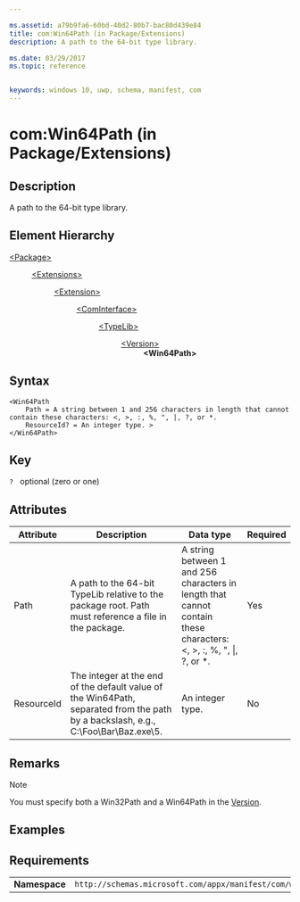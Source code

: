```yaml
---

ms.assetid: a79b9fa6-60bd-40d2-80b7-bac80d439e84
title: com:Win64Path (in Package/Extensions)
description: A path to the 64-bit type library.

ms.date: 03/29/2017
ms.topic: reference


keywords: windows 10, uwp, schema, manifest, com
---
```



# com:Win64Path (in Package/Extensions)

## Description
A path to the 64-bit type library.

## Element Hierarchy
<dl>
<dt><a href="element-package.md">&lt;Package&gt;</a></dt>
<dd>
<dl>
<dt><a href="element-extensions.md">&lt;Extensions&gt;</a></dt>
<dd>
<dl>
<dt><a href="element-extension.md">&lt;Extension&gt;</a></dt>
<dd>
<dl>
<dt><a href="element-com-package-cominterface.md">&lt;ComInterface&gt;</a></dt>
<dd>
<dl>
<dt><a href="element-com-package-typelib.md">&lt;TypeLib&gt;</a></dt>
<dd>
<dl>
<dt><a href="element-com-package-version.md">&lt;Version&gt;</a></dt>
<dd><b>&lt;Win64Path&gt;</b></dd>
</dl>
</dd>
</dl>
</dd>
</dl>
</dd>
</dl>
</dd>
</dl>
</dd>
</dl>

## Syntax
```syntax
<Win64Path
    Path = A string between 1 and 256 characters in length that cannot contain these characters: <, >, :, %, ", |, ?, or *.
    ResourceId? = An integer type. >
</Win64Path>
```

## Key
`?`    optional (zero or one) 

## Attributes

| Attribute | Description | Data type | Required |
|-----------|-------------|-----------|----------|
| Path | A path to the 64-bit TypeLib relative to the package root. Path must reference a file in the package. | A string between 1 and 256 characters in length that cannot contain these characters: <, >, :, %, ", &#124;, ?, or *. | Yes |
| ResourceId | The integer at the end of the default value of the Win64Path, separated from the path by a backslash, e.g., C:\Foo\Bar\Baz.exe\5. | An integer type. | No |

## Remarks
> [!NOTE]  
> You must specify both a Win32Path and a Win64Path in the [Version](element-com-package-version.md).

## Examples

## Requirements
|               |                                                             |
|---------------|-------------------------------------------------------------|
| **Namespace** | `http://schemas.microsoft.com/appx/manifest/com/windows10` |